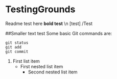 # TestingGrounds
Readme test here 
**bold test** \n
[test]
/Test
		
##Smaller text test
Some basic Git commands are:
```
git status
git add
git commit
```
1. First list item
   - First nested list item
     - Second nested list item
